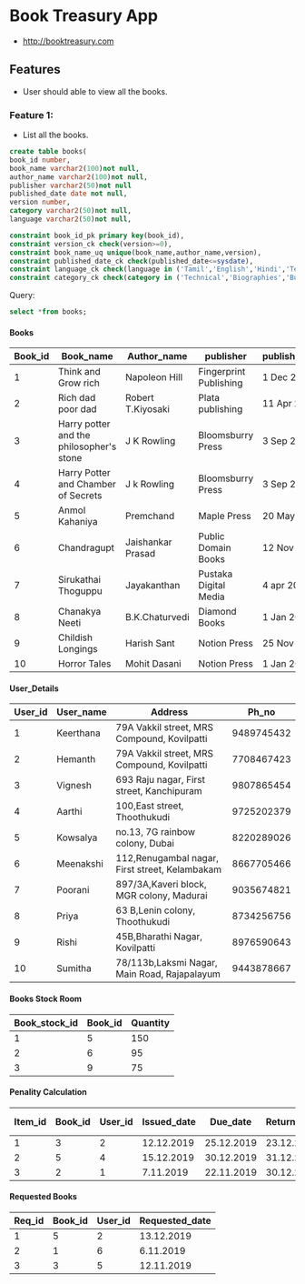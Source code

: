 # Book Treasury App
* http://booktreasury.com

## Features
* User should able to view all the books.

### Feature 1:
* List all the books.

```sql
create table books(
book_id number,
book_name varchar2(100)not null,
author_name varchar2(100)not null,
publisher varchar2(50)not null
published_date date not null,
version number,
category varchar2(50)not null,
language varchar2(50)not null,

constraint book_id_pk primary key(book_id),
constraint version_ck check(version>=0),
constraint book_name_uq unique(book_name,author_name,version),
constraint published_date_ck check(published_date<=sysdate),
constraint language_ck check(language in ('Tamil','English','Hindi','Telugu','Malayalam')),
constraint category_ck check(category in ('Technical','Biographies','Business','Kids','Comics','Crafts')));
```

Query:
```sql
select *from books;
```
#### Books

| Book_id | Book_name                                | Author_name       | publisher              | published_date | version | category | Language |
|---------|------------------------------------------|-------------------|------------------------|----------------|---------|----------|----------|
| 1       | Think and Grow rich                      | Napoleon Hill     | Fingerprint Publishing | 1 Dec 2014     |         | Business | English  |
| 2       | Rich dad poor dad                        | Robert T.Kiyosaki | Plata publishing       | 11 Apr 2017    |         | Business | English  |
| 3       | Harry potter and the philosopher's stone | J K Rowling       | Bloomsburry Press      | 3 Sep 2014     | 1       | Novel    | English  |
| 4       | Harry Potter and Chamber of Secrets      | J k Rowling       | Bloomsburry Press      | 3 Sep 2014     | 2       | Novel    | English  |
| 5       | Anmol Kahaniya                           | Premchand         | Maple Press            | 20 May 2015    |         | Novel    | Hindi    |
| 6       | Chandragupt                              | Jaishankar Prasad | Public Domain Books    | 12 Nov 2012    |         | Novel    | Hindi    |
| 7       | Sirukathai Thoguppu                      | Jayakanthan       | Pustaka Digital Media  | 4 apr 2013     | 1       | Story    | Tamil    |
| 8       | Chanakya Neeti                           | B.K.Chaturvedi    | Diamond Books          | 1 Jan 2012     |         | Story    | Tamil    |
| 9       | Childish Longings                        | Harish Sant       | Notion Press           | 25 Nov 2019    |         | Horror   | English  |
| 10      | Horror Tales                             | Mohit Dasani      | Notion Press           | 1 Jan 2019     |         | Horror   | Hindi    |


#### User_Details

| User_id | User_name | Address                                        | Ph_no      |
|---------|-----------|------------------------------------------------|------------|
| 1       | Keerthana | 79A Vakkil street, MRS Compound, Kovilpatti    | 9489745432 |
| 2       | Hemanth   | 79A Vakkil street, MRS Compound, Kovilpatti    | 7708467423 |
| 3       | Vignesh   | 693 Raju nagar, First street, Kanchipuram      | 9807865454 |
| 4       | Aarthi    | 100,East street, Thoothukudi                   | 9725202379 |
| 5       | Kowsalya  | no.13, 7G rainbow colony, Dubai                | 8220289026 |
| 6       | Meenakshi | 112,Renugambal nagar, First street, Kelambakam | 8667705466 |
| 7       | Poorani   | 897/3A,Kaveri block, MGR colony, Madurai       | 9035674821 |
| 8       | Priya     | 63 B,Lenin colony, Thoothukudi                 | 8734256756 |
| 9       | Rishi     | 45B,Bharathi Nagar, Kovilpatti                 | 8976590643 |
| 10      | Sumitha   | 78/113b,Laksmi Nagar, Main Road, Rajapalayum   | 9443878667 |


#### Books Stock Room

| Book_stock_id | Book_id | Quantity |
|---------------|---------|----------|
| 1             | 5       | 150      |
| 2             | 6       | 95       |
| 3             | 9       | 75       |


#### Penality Calculation

| Item_id | Book_id | User_id | Issued_date | Due_date   | Returned_date | Fine _amount |
|---------|---------|---------|-------------|------------|---------------|--------------|
| 1       | 3       | 2       | 12.12.2019  | 25.12.2019 | 23.12.2019    | 0            |
| 2       | 5       | 4       | 15.12.2019  | 30.12.2019 | 31.12.2019    | 1            |
| 3       | 2       | 1       | 7.11.2019   | 22.11.2019 | 30.12.2019    | 8            |


#### Requested Books

| Req_id | Book_id | User_id | Requested_date |
|--------|---------|---------|----------------|
| 1      | 5       | 2       | 13.12.2019     |
| 2      | 1       | 6       | 6.11.2019      |
| 3      | 3       | 5       | 12.11.2019     |
